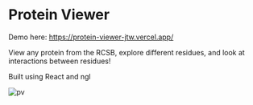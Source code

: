 # Protein Viewer

Demo here: https://protein-viewer-jtw.vercel.app/

View any protein from the RCSB, explore different residues, and look at interactions between residues!

Built using React and ngl

![pv](https://user-images.githubusercontent.com/8213365/170427217-f7bd6a8c-ef3d-41d4-acfc-3b0803274172.png)
